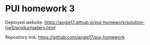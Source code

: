 # PUI homework 3

Deployed website: https://aogle17.github.io/pui-homework/solution-hw5/productgallery.html

Repository link: https://github.com/aogle17/pui-homework
